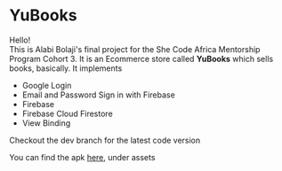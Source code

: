 # YuBooks

Hello! </br>
This is Alabi Bolaji's final project for the She Code Africa Mentorship Program Cohort 3. It is an Ecommerce store called <b>YuBooks</b> which sells books, basically.
It implements 
<ul>
  <li>Google Login</li>
  <li>Email and Password Sign in with Firebase</li>
  <li>Firebase</li>
  <li>Firebase Cloud Firestore</li>
  <li>View Binding</li>
</ul>

Checkout the dev branch for the latest code version

You can find the apk <a href="https://github.com/Bilijin/YuBooks/releases">here</a>, under assets
